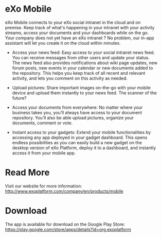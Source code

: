 eXo Mobile
==========

eXo Mobile connects to your eXo social intranet in the cloud and on premise. Keep track of what's happening in your intranet with your activity streams, access your documents and your dashboards while on the go. Your company does not yet have an eXo intranet ? No problem, our in-app assistant will let you create it on the cloud within minutes.

*  Access your news feed:
   Easy access to your social intranet news feed. You can receive messages from other users and update your status. The news feed also provides notifications about wiki page updates, new forum posts, new events in your calendar or new documents added to the repository. This helps you keep track of all recent and relevant activity, and lets you comment on this activity as needed.

*  Upload pictures:
   Share important images on-the-go with your mobile device and upload them instantly to your news feed. The scanner of the future?

*  Access your documents from everywhere:
   No matter where your business takes you, you’ll always have access to your document repository. You’ll also be able upload pictures, organize your documents, comment or vote.

*  Instant access to your gadgets:
   Extend your mobile functionalities by accessing any app deployed in your gadget dashboard. This opens endless possibilities as you can easily build a new gadget on the desktop version of eXo Platform, deploy it to a dashboard, and instantly access it from your mobile app.

 Read More
 =========

 Visit our website for more information: http://www.exoplatform.com/company/en/products/mobile

 Download
 ========

 The app is available for download on the Google Play Store: https://play.google.com/store/apps/details?id=org.exoplatform